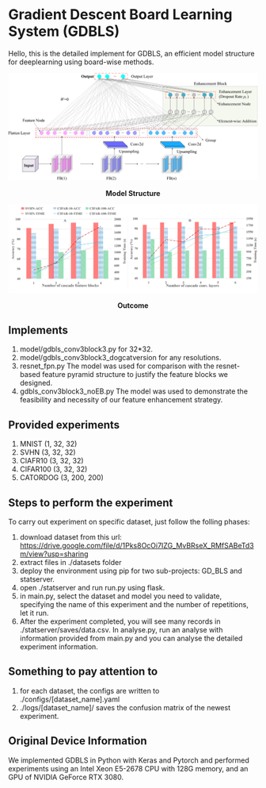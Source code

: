 # Gradient Descent Board Learning System (GDBLS)

Hello, this is the detailed implement for GDBLS, an efficient model structure for deeplearning using board-wise methods. 

![Model Structure](docs/fig1.eps-92741_00.png)
**<center>Model Structure</center>**

![Outcome](docs\fig-3.eps-466_00.png)
**<center>Outcome</center>**

## Implements
1. model/gdbls_conv3block3.py for 32*32.
2. model/gdbls_conv3block3_dogcatversion for any resolutions.
3. resnet_fpn.py 
   The model was used for comparison with the resnet-based feature pyramid structure to justify the feature blocks we designed.
4. gdbls_conv3block3_noEB.py
   The model was used to demonstrate the feasibility and necessity of our feature enhancement strategy.

## Provided experiments
1. MNIST (1, 32, 32)
2. SVHN (3, 32, 32)
3. CIAFR10 (3, 32, 32)
4. CIFAR100 (3, 32, 32)
5. CATORDOG (3, 200, 200)

## Steps to perform the experiment
To carry out experiment on specific dataset, just follow the folling phases:
1. download dataset from this url:
   https://drive.google.com/file/d/1Pks8OcOi7IZG_MvBRseX_RMfSABeTd3m/view?usp=sharing
2. extract files in ./datasets folder
3. deploy the environment using pip for two sub-projects: GD_BLS and statserver. 
4. open ./statserver and run run.py using flask.
5. in main.py, select the dataset and model you need to validate, specifying the name of this experiment and the number of repetitions, let it run.
6. After the experiment completed, you will see many records in ./statserver/saves/data.csv. In analyse.py, run an analyse with information provided from main.py and you can analyse the detailed experiment information.

## Something to pay attention to
1. for each dataset, the configs are written to ./configs/[dataset_name].yaml 
2. ./logs/[dataset_name]/ saves the confusion matrix of the newest experiment.

## Original Device Information
We implemented GDBLS in Python with Keras and Pytorch and performed experiments using an Intel Xeon E5-2678 CPU with 128G memory, and an GPU of NVIDIA GeForce RTX 3080. 

